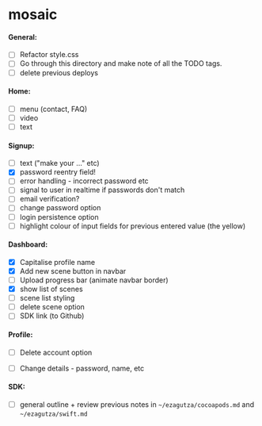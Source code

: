 # mosaic

#### General:

- [ ] Refactor style.css
- [ ] Go through this directory and make note of all the TODO tags.
- [ ] delete previous deploys

#### Home:

- [ ] menu (contact, FAQ)
- [ ] video
- [ ] text

#### Signup:

- [ ] text ("make your ..." etc)
- [x] password reentry field!
- [ ] error handling - incorrect password etc
- [ ] signal to user in realtime if passwords don't match
- [ ] email verification?
- [ ] change password option
- [ ] login persistence option
- [ ] highlight colour of input fields for previous entered value (the yellow)

#### Dashboard:

- [x] Capitalise profile name
- [x] Add new scene button in navbar
- [ ] Upload progress bar (animate navbar border)
- [x] show list of scenes
- [ ] scene list styling
- [ ] delete scene option
- [ ] SDK link (to Github)

#### Profile:

- [ ] Delete account option
- [ ] Change details - password, name, etc


#### SDK:

- [ ] general outline + review previous notes in `~/ezagutza/cocoapods.md` and `~/ezagutza/swift.md`
